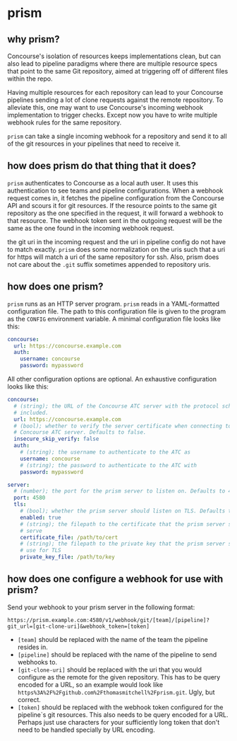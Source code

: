 # prism

## why prism?

Concourse's isolation of resources keeps implementations clean, but can also
lead to pipeline paradigms where there are multiple resource specs that point
to the same Git repository, aimed at triggering off of different files within
the repo.

Having multiple resources for each repository can lead to your Concourse
pipelines sending a lot of clone requests against the remote repository. To
alleviate this, one may want to use Concourse's incoming webhook implementation
to trigger checks. Except now you have to write multiple webhook rules for
the same repository.

`prism` can take a single incoming webhook for a repository and send it to all
of the git resources in your pipelines that need to receive it.

## how does prism do that thing that it does?

`prism` authenticates to Concourse as a local auth user. It uses this
authentication to see teams and pipeline configurations. When a webhook request
comes in, it fetches the pipeline configuration from the Concourse API and
scours it for git resources. If the resource points to the same git repository
as the one specified in the request, it will forward a webhook to that resource.
The webhook token sent in the outgoing request will be the same as the one
found in the incoming webhook request.

the git uri in the incoming request and the uri in pipeline config do not have
to match exactly. `prism` does some normalization on the uris such that a uri
for https will match a uri of the same repository for ssh. Also, prism does not
care about the `.git` suffix sometimes appended to repository uris.

## how does one prism?

`prism` runs as an HTTP server program. `prism` reads in a YAML-formatted
configuration file. The path to this configuration file is given to the
program as the `CONFIG` environment variable. A minimal configuration file
looks like this:

```yaml
concourse:
  url: https://concourse.example.com
  auth:
    username: concourse
    password: mypassword
```

All other configuration options are optional. An exhaustive configuration looks
like this:

```yaml
concourse:
  # (string); the URL of the Concourse ATC server with the protocol scheme
  # included.
  url: https://concourse.example.com
  # (bool); whether to verify the server certificate when connecting to the
  # Concourse ATC server. Defaults to false.
  insecure_skip_verify: false
  auth:
    # (string); the username to authenticate to the ATC as
    username: concourse
    # (string); the password to authenticate to the ATC with
    password: mypassword

server:
  # (number); the port for the prism server to listen on. Defaults to 4580.
  port: 4580
  tls:
    # (bool); whether the prism server should listen on TLS. Defaults to false.
    enabled: true
    # (string); the filepath to the certificate that the prism server should
    # serve
    certificate_file: /path/to/cert
    # (string); the filepath to the private key that the prism server should
    # use for TLS
    private_key_file: /path/to/key
```

## how does one configure a webhook for use with prism?

Send your webhook to your prism server in the following format:

```
https://prism.example.com:4580/v1/webhook/git/[team]/[pipeline]?git_url=[git-clone-uri]&webhook_token=[token]
```

* `[team]` should be replaced with the name of the team the pipeline resides in.
* `[pipeline]` should be replaced with the name of the pipeline to send
webhooks to.
* `[git-clone-uri]` should be replaced with the uri that you would configure as
the remote for the given repository. This has to be query encoded for a URL, so
an example would look like
`https%3A%2F%2Fgithub.com%2Fthomasmitchell%2Fprism.git`. Ugly, but correct.
* `[token]` should be replaced with the webhook token configured for the
pipeline`s git resources. This also needs to be query encoded for a URL. Perhaps
just use characters for your sufficiently long token that don't need to be
handled specially by URL encoding.
